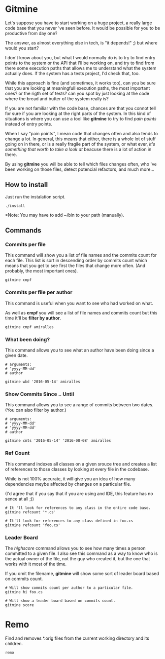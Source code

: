 # Gitmine
Let's suppose you have to start working on a huge project, a really 
large code base that you never 've seen before. 
It would be possible for you to be productive from day one?

The answer, as almost everything else in tech, is "it depends!" ;) but where would you start? 

I don't know about you, but what I would normally do is to try to find 
entry points to the system or the API that I'll be working on, and try to find
from there some execution paths that allows me to understand what the system actually 
does. If the system has a tests project, I'd check that, too. 

While this approach is fine (and sometimes, it works too), can you be sure that you are 
looking at meaningfull execution paths, the most important ones? or the rigth set of tests? 
can you spot by just looking at the code where the bread and butter 
of the system really is?

If you are not familiar with the code base, chances are that you connot tell for sure if you are
looking at the right parts of the system. In this kind of situations is where you can use a tool
like **gitmine** to try to find *pain points* instead of entry points.

When I say "pain points", I mean code that changes often and also tends to 
change a lot. In general, this means that either, there is a whole lot 
of stuff going on in there, or is a really fragile part of the system, 
or what ever, *it's something that worth to take a look at* beacuse there
is a lot of action in there.

By using **gitmine** you will be able to tell which files changes 
often, who 've been working on those files, detect potencial refactors, 
and much more...

## How to install
Just run the instalation script.
```
./install
```
\*Note: You may have to add ~/bin to your path (manually).

## Commands
### Commits per file
This command will show you a list of file names and the commits count for each
file. This list is sort in descending order by commits count which means that 
you get to see first the files that change more often. (And probably, 
the most important ones).

```
gitmine cmpf
```

### Commits per file per author
This command is useful when you want to see who had worked on 
what. 

As well as **cmpf** you will see a list of file names and commits count 
but this time it'll be **filter by author**.

```
gitmine cmpf amiralles
```
### What been doing?
This command allows you to see what an author have been doing since a
given date.

```
# arguments:
# 'yyyy-MM-dd'
# author

gitmine wbd '2016-05-14' amiralles

```

### Show Commits Since .. Until
This command allows you to see a range of commits between two dates.
(You can also filter by author.)

```
# arguments:
# 'yyyy-MM-dd'
# 'yyyy-MM-dd'
# author

gitmine cmts '2016-05-14' '2016-08-08' amiralles

```

### Ref Count
This command indexes all classes on a given srouce tree and creates a list
of references to those classes by looking at every file in the codebase.

While is not 100% accurate, it will give you an
idea of how many dependencies meybe affected by changes on a particular file.

(I'd agree that if you say that if you are using and IDE, this feature has no sence at all ;))

```
# It 'll look for references to any class in the entire code base.
gitmine refcount '*.cs'

# It'll look for references to any class defined in foo.cs
gitmine refcount 'foo.cs'
```

### Leader Board
The *highscore* command allows you to see how many times a person committed to a given file. I
also see this command as a way to know who is the actual owner of the file, not the
guy who created it, but the one that works with it most of the time.

If you omit the filename, **gitmine** will show some sort of leader board based on
commits count.

```
# Will show commits count per author to a particular file.
gitmine hi foo.cs
```

```
# Will show a leader board based on commits count.
gitmine score
```

# Remo
Find and removes \*.orig files from the current working directory and 
its children.
```
remo
```


